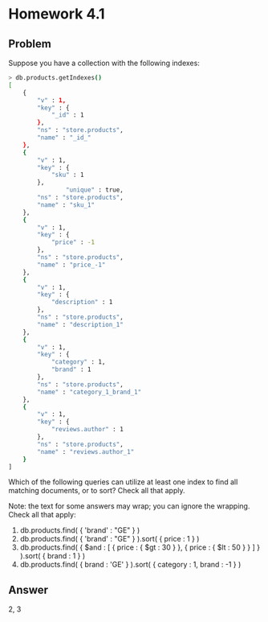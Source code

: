 # Homework 4.1

## Problem

Suppose you have a collection with the following indexes:

```sh
> db.products.getIndexes()
[
    {
        "v" : 1,
        "key" : {
            "_id" : 1
        },
        "ns" : "store.products",
        "name" : "_id_"
    },
    {
        "v" : 1,
        "key" : {
            "sku" : 1
        },
                "unique" : true,
        "ns" : "store.products",
        "name" : "sku_1"
    },
    {
        "v" : 1,
        "key" : {
            "price" : -1
        },
        "ns" : "store.products",
        "name" : "price_-1"
    },
    {
        "v" : 1,
        "key" : {
            "description" : 1
        },
        "ns" : "store.products",
        "name" : "description_1"
    },
    {
        "v" : 1,
        "key" : {
            "category" : 1,
            "brand" : 1
        },
        "ns" : "store.products",
        "name" : "category_1_brand_1"
    },
    {
        "v" : 1,
        "key" : {
            "reviews.author" : 1
        },
        "ns" : "store.products",
        "name" : "reviews.author_1"
    }
]
```
Which of the following queries can utilize at least one index to find all matching documents, or to sort? Check all that apply.

Note: the text for some answers may wrap; you can ignore the wrapping.
Check all that apply:
1. db.products.find( { 'brand' : "GE" } )
2. db.products.find( { 'brand' : "GE" } ).sort( { price : 1 } )
3. db.products.find( { $and : [ { price : { $gt : 30 } }, { price : { $lt : 50 } } ] } ).sort( { brand : 1 } )
4. db.products.find( { brand : 'GE' } ).sort( { category : 1, brand : -1 } )

## Answer

2, 3
